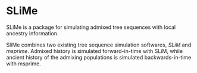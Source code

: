 # SLiMe

SLiMe is a package for simulating admixed tree sequences with local ancestry information.

SliMe combines two existing tree sequence simulation softwares, *SLiM* and *msprime*. Admixed history is simulated forward-in-time with SLiM, while ancient history of the admixing populations is simulated backwards-in-time with msprime.